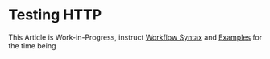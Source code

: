 # Testing HTTP

This Article is Work-in-Progress, instruct [Workflow Syntax](/reference/workflow-syntax) and [Examples](/reference/examples) for the time being
